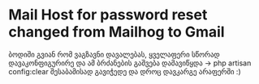 # Mail Host for password reset changed from Mailhog to Gmail

ბოდიში გვიან რომ ვაგზავნი დავალებას, ყველაფერი სწორად დავაკონფიგურირე და
ამ ბრძანების გაშვება დამავიწყდა -> php artisan config:clear
შესაბამისად გავიჭედე და დროც დავკარგე არაფერში :)
